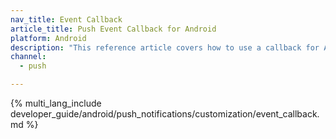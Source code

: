 ```yaml
---
nav_title: Event Callback
article_title: Push Event Callback for Android
platform: Android
description: "This reference article covers how to use a callback for Android push events."
channel:
  - push

---
```


{% multi_lang_include developer_guide/android/push_notifications/customization/event_callback.md %}

